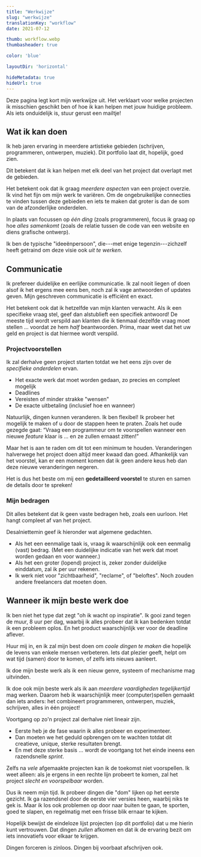 ```yaml
---
title: "Werkwijze"
slug: "werkwijze"
translationKey: "workflow"
date: 2021-07-12

thumb: workflow.webp
thumbasheader: true

color: 'blue'

layoutDir: 'horizontal'

hideMetadata: true
hideUrl: true
---
```


Deze pagina legt kort mijn werkwijze uit. Het verklaart voor welke projecten ik misschien geschikt ben of hoe ik kan helpen met jouw huidige probleem. Als iets onduidelijk is, stuur gerust een mailtje!

## Wat ik kan doen

Ik heb jaren ervaring in meerdere artistieke gebieden (schrijven, programmeren, ontwerpen, muziek). Dit portfolio laat dit, hopelijk, goed zien.

Dit betekent dat ik kan helpen met elk deel van het project dat overlapt met de gebieden.

Het betekent ook dat ik graag _meerdere aspecten_ van een project overzie. Ik vind het fijn om mijn werk te variëren. Om de ongebruikelijke connecties te vinden tussen deze gebieden en iets te maken dat groter is dan de som van de afzonderlijke onderdelen.

In plaats van focussen op _één ding_ (zoals programmeren), focus ik graag op hoe _alles samenkomt_ (zoals de relatie tussen de code van een website en diens grafische ontwerp).

Ik ben de typische "ideeënpersoon", die---met enige tegenzin---zichzelf heeft getraind om deze visie ook _uit te werken_.

## Communicatie

Ik prefereer duidelijke en eerlijke communicatie. Ik zal nooit liegen of doen alsof ik het ergens mee eens ben, noch zal ik vage antwoorden of updates geven. Mijn geschreven communicatie is efficiënt en exact.

Het betekent ook dat ik hetzelfde van mijn klanten verwacht. Als ik een specifieke vraag stel, geef dan alstublieft een specifiek antwoord! De meeste tijd wordt verspild aan klanten die ik tienmaal dezelfde vraag moet stellen ... voordat ze hem _half_ beantwoorden. Prima, maar weet dat het uw geld en project is dat hiermee wordt verspild.

### Projectvoorstellen

Ik zal derhalve geen project starten totdat we het eens zijn over de _specifieke onderdelen_ ervan.

* Het exacte werk dat moet worden gedaan, zo precies en compleet mogelijk
* Deadlines
* Vereisten of minder strakke "wensen"
* De exacte uitbetaling (inclusief hoe en wanneer)

Natuurlijk, dingen kunnen veranderen. Ik ben flexibel! Ik probeer het mogelijk te maken of u door de stappen heen te praten. Zoals het oude gezegde gaat: &ldquo;Vraag een programmeur om te voorspellen wanneer een nieuwe _feature_ klaar is ... en ze zullen ernaast zitten!&rdquo;

Maar het is aan te raden om dit tot een minimum te houden. Veranderingen halverwege het project doen altijd meer kwaad dan goed. Afhankelijk van het voorstel, kan er een moment komen dat ik geen andere keus heb dan deze nieuwe veranderingen negeren.

Het is dus het beste om mij een **gedetailleerd voorstel** te sturen en samen de details door te spreken!

### Mijn bedragen

Dit alles betekent dat ik geen vaste bedragen heb, zoals een uurloon. Het hangt compleet af van het project.

Desalniettemin geef ik hieronder wat algemene gedachten.

* Als het een eenmalige taak is, vraag ik waarschijnlijk ook een eenmalig (vast) bedrag. (Met een duidelijke indicatie van het werk dat moet worden gedaan en voor wanneer.)
* Als het een groter (lopend) project is, zeker zonder duidelijke einddatum, zal ik per uur rekenen.
* Ik werk niet voor "zichtbaarheid", "reclame", of "beloftes". Noch zouden andere freelancers dat moeten doen.

## Wanneer ik mijn beste werk doe

Ik ben niet het type dat zegt "oh ik wacht op inspiratie". Ik gooi zand tegen de muur, 8 uur per dag, waarbij ik alles probeer dat ik kan bedenken totdat ik een probleem oplos. En het product waarschijnlijk ver voor de deadline aflever.

Huur mij in, en ik zal mijn best doen om _coole dingen te maken_ die hopelijk de levens van enkele mensen verbeteren. Iets dat plezier geeft, helpt om wat tijd (samen) door te komen, of zelfs iets nieuws aanleert.

Ik doe mijn beste werk als ik een nieuw genre, systeem of mechanisme mag uitvinden.

Ik doe ook mijn beste werk als ik aan _meerdere vaardigheden tegelijkertijd_ mag werken. Daarom heb ik waarschijnlijk meer (computer)spellen gemaakt dan iets anders: het combineert programmeren, ontwerpen, muziek, schrijven, alles in één project!

Voortgang op zo'n project zal derhalve niet lineair zijn.

* Eerste heb je de fase waarin ik alles probeer en experimenteer.
* Dan moeten we het geduld opbrengen om te wachten totdat dit creatieve, unique, sterke resultaten brengt.
* En met deze sterke basis ... wordt de voortgang tot het einde ineens een razendsnelle _sprint_.

Zelfs na _vele_ afgemaakte projecten kan ik de toekomst niet voorspellen. Ik weet alleen: als je ergens in een rechte lijn probeert te komen, zal het project _slecht en voorspelbaar_ worden.

Dus ik neem mijn tijd. Ik probeer dingen die "dom" lijken op het eerste gezicht. Ik ga razendsnel door de eerste vier versies heen, waarbij niks te gek is. Maar ik los ook problemen op door naar buiten te gaan, te sporten, goed te slapen, en regelmatig met een frisse blik ernaar te kijken.

Hopelijk bewijst de eindeloze lijst projecten (op dit portfolio) dat u me hierin kunt vertrouwen. Dat dingen _zullen_ afkomen en dat ik de ervaring bezit om iets innovatiefs voor elkaar te krijgen.

Dingen forceren is zinloos. Dingen bij voorbaat afschrijven ook.